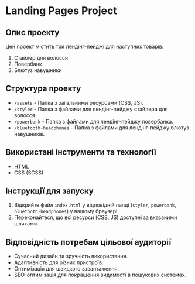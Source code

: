 # Landing Pages Project

## Опис проекту

Цей проект містить три лендінг-пейджі для наступних товарів:

1. Стайлер для волосся
2. Повербанк
3. Блютуз навушники

## Структура проекту

- `/assets` - Папка з загальними ресурсами (CSS, JS).
- `/styler` - Папка з файлами для лендінг-пейджу стайлера для волосся.
- `/powerbank` - Папка з файлами для лендінг-пейджу повербанка.
- `/bluetooth-headphones` - Папка з файлами для лендінг-пейджу блютуз навушників.

## Використані інструменти та технології

- HTML
- CSS (SCSS)

## Інструкції для запуску

1. Відкрийте файл `index.html` у відповідній папці (`styler`, `powerbank`, `bluetooth-headphones`) у вашому браузері.
2. Переконайтеся, що всі ресурси (CSS, JS) доступні за вказаними шляхами.

## Відповідність потребам цільової аудиторії

- Сучасний дизайн та зручність використання.
- Адаптивність для різних пристроїв.
- Оптимізація для швидкого завантаження.
- SEO-оптимізація для покращення видимості в пошукових системах.
